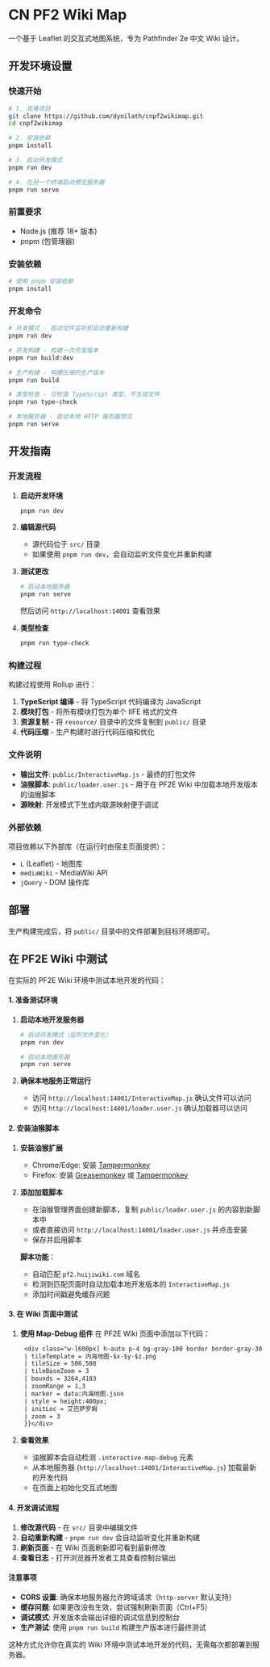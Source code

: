 # CN PF2 Wiki Map

一个基于 Leaflet 的交互式地图系统，专为 Pathfinder 2e 中文 Wiki 设计。

## 开发环境设置

### 快速开始

```bash
# 1. 克隆项目
git clone https://github.com/dynilath/cnpf2wikimap.git
cd cnpf2wikimap

# 2. 安装依赖
pnpm install

# 3. 启动开发模式
pnpm run dev

# 4. 在另一个终端启动预览服务器
pnpm run serve
```

### 前置要求

- Node.js (推荐 18+ 版本)
- pnpm (包管理器)

### 安装依赖

```bash
# 使用 pnpm 安装依赖
pnpm install
```

### 开发命令

```bash
# 开发模式 - 启动文件监听和自动重新构建
pnpm run dev

# 开发构建 - 构建一次开发版本
pnpm run build:dev

# 生产构建 - 构建压缩的生产版本
pnpm run build

# 类型检查 - 仅检查 TypeScript 类型，不生成文件
pnpm run type-check

# 本地服务器 - 启动本地 HTTP 服务器预览
pnpm run serve
```

## 开发指南

### 开发流程

1. **启动开发环境**
   ```bash
   pnpm run dev
   ```

2. **编辑源代码**
   - 源代码位于 `src/` 目录
   - 如果使用 `pnpm run dev`，会自动监听文件变化并重新构建

3. **测试更改**
   ```bash
   # 启动本地服务器
   pnpm run serve
   ```
   然后访问 `http://localhost:14001` 查看效果

4. **类型检查**
   ```bash
   pnpm run type-check
   ```

### 构建过程

构建过程使用 Rollup 进行：

1. **TypeScript 编译** - 将 TypeScript 代码编译为 JavaScript
2. **模块打包** - 将所有模块打包为单个 IIFE 格式的文件
3. **资源复制** - 将 `resource/` 目录中的文件复制到 `public/` 目录
4. **代码压缩** - 生产构建时进行代码压缩和优化

### 文件说明

- **输出文件**: `public/InteractiveMap.js` - 最终的打包文件
- **油猴脚本**: `public/loader.user.js` - 用于在 PF2E Wiki 中加载本地开发版本的油猴脚本
- **源映射**: 开发模式下生成内联源映射便于调试

### 外部依赖

项目依赖以下外部库（在运行时由宿主页面提供）：

- `L` (Leaflet) - 地图库
- `mediaWiki` - MediaWiki API
- `jQuery` - DOM 操作库

## 部署

生产构建完成后，将 `public/` 目录中的文件部署到目标环境即可。

## 在 PF2E Wiki 中测试

在实际的 PF2E Wiki 环境中测试本地开发的代码：

#### 1. 准备测试环境

1. **启动本地开发服务器**
   ```bash
   # 启动开发模式（监听文件变化）
   pnpm run dev
   
   # 启动本地服务器
   pnpm run serve
   ```

2. **确保本地服务正常运行**
   - 访问 `http://localhost:14001/InteractiveMap.js` 确认文件可以访问
   - 访问 `http://localhost:14001/loader.user.js` 确认加载器可以访问

#### 2. 安装油猴脚本

1. **安装油猴扩展**
   - Chrome/Edge: 安装 [Tampermonkey](https://chrome.google.com/webstore/detail/tampermonkey/dhdgffkkebhmkfjojejmpbldmpobfkfo)
   - Firefox: 安装 [Greasemonkey](https://addons.mozilla.org/en-US/firefox/addon/greasemonkey/) 或 [Tampermonkey](https://addons.mozilla.org/en-US/firefox/addon/tampermonkey/)

2. **添加加载脚本**
   - 在油猴管理界面创建新脚本，复制 `public/loader.user.js` 的内容到新脚本中
   - 或者直接访问 `http://localhost:14001/loader.user.js` 并点击安装
   - 保存并启用脚本
   
   **脚本功能**：
   - 自动匹配 `pf2.huijiwiki.com` 域名
   - 检测到匹配页面时自动加载本地开发版本的 `InteractiveMap.js`
   - 添加时间戳避免缓存问题

#### 3. 在 Wiki 页面中测试

1. **使用 Map-Debug 组件**
   在 PF2E Wiki 页面中添加以下代码：
   ```mediawiki
    <div class="w-[600px] h-auto p-4 bg-gray-100 border border-gray-300 rounded">{{Map-Debug
    | tileTemplate = 内海地图-$x-$y-$z.png
    | tileSize = 500,500
    | tileBaseZoom = 3
    | bounds = 3264,4183
    | zoomRange = 1,3
    | marker = data:内海地图.json
    | style = height:400px;
    | initLoc = 艾巴萨罗姆
    | zoom = 3
    }}</div>
   ```

2. **查看效果**
   - 油猴脚本会自动检测 `.interactive-map-debug` 元素
   - 从本地服务器 (`http://localhost:14001/InteractiveMap.js`) 加载最新的开发代码
   - 在页面上初始化交互式地图

#### 4. 开发调试流程

1. **修改源代码** - 在 `src/` 目录中编辑文件
2. **自动重新构建** - `pnpm run dev` 会自动监听变化并重新构建
3. **刷新页面** - 在 Wiki 页面刷新即可看到最新修改
4. **查看日志** - 打开浏览器开发者工具查看控制台输出

#### 注意事项

- **CORS 设置**: 确保本地服务器允许跨域请求（`http-server` 默认支持）
- **缓存问题**: 如果更改没有生效，尝试强制刷新页面（Ctrl+F5）
- **调试模式**: 开发版本会输出详细的调试信息到控制台
- **生产测试**: 使用 `pnpm run build` 构建生产版本进行最终测试

这种方式允许你在真实的 Wiki 环境中测试本地开发的代码，无需每次都部署到服务器。
